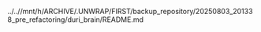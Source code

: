 ../..//mnt/h/ARCHIVE/.UNWRAP/FIRST/backup_repository/20250803_201338_pre_refactoring/duri_brain/README.md